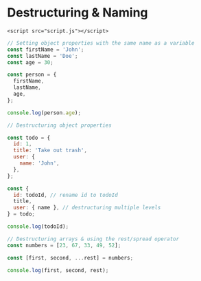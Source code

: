 <!DOCTYPE html>
<html lang="en">
  <head>
    <meta charset="UTF-8" />
    <meta http-equiv="X-UA-Compatible" content="IE=edge" />
    <meta name="viewport" content="width=device-width, initial-scale=1.0" />
    <title>Destructuring & Naming</title>
  </head>
  <body>
    <h1>Destructuring & Naming</h1>

    <script src="script.js"></script>
  </body>
</html>

```js
// Setting object properties with the same name as a variable
const firstName = 'John';
const lastName = 'Doe';
const age = 30;

const person = {
  firstName,
  lastName,
  age,
};

console.log(person.age);

// Destructuring object properties

const todo = {
  id: 1,
  title: 'Take out trash',
  user: {
    name: 'John',
  },
};

const {
  id: todoId, // rename id to todoId
  title,
  user: { name }, // destructuring multiple levels
} = todo;

console.log(todoId);

// Destructuring arrays & using the rest/spread operator
const numbers = [23, 67, 33, 49, 52];

const [first, second, ...rest] = numbers;

console.log(first, second, rest);
```
